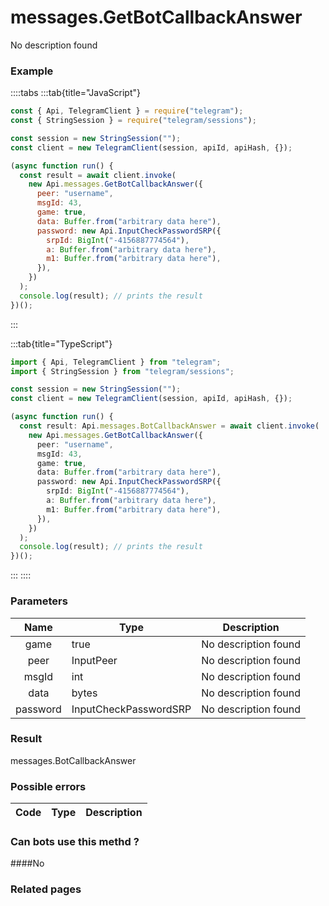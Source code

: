 # messages.GetBotCallbackAnswer

No description found

### [](#example)Example

::::tabs
:::tab{title="JavaScript"}

```js
const { Api, TelegramClient } = require("telegram");
const { StringSession } = require("telegram/sessions");

const session = new StringSession("");
const client = new TelegramClient(session, apiId, apiHash, {});

(async function run() {
  const result = await client.invoke(
    new Api.messages.GetBotCallbackAnswer({
      peer: "username",
      msgId: 43,
      game: true,
      data: Buffer.from("arbitrary data here"),
      password: new Api.InputCheckPasswordSRP({
        srpId: BigInt("-4156887774564"),
        a: Buffer.from("arbitrary data here"),
        m1: Buffer.from("arbitrary data here"),
      }),
    })
  );
  console.log(result); // prints the result
})();
```

:::

:::tab{title="TypeScript"}

```ts
import { Api, TelegramClient } from "telegram";
import { StringSession } from "telegram/sessions";

const session = new StringSession("");
const client = new TelegramClient(session, apiId, apiHash, {});

(async function run() {
  const result: Api.messages.BotCallbackAnswer = await client.invoke(
    new Api.messages.GetBotCallbackAnswer({
      peer: "username",
      msgId: 43,
      game: true,
      data: Buffer.from("arbitrary data here"),
      password: new Api.InputCheckPasswordSRP({
        srpId: BigInt("-4156887774564"),
        a: Buffer.from("arbitrary data here"),
        m1: Buffer.from("arbitrary data here"),
      }),
    })
  );
  console.log(result); // prints the result
})();
```

:::
::::

### [](#parameters)Parameters

|   Name   | Type                  | Description          |
| :------: | --------------------- | -------------------- |
|   game   | true                  | No description found |
|   peer   | InputPeer             | No description found |
|  msgId   | int                   | No description found |
|   data   | bytes                 | No description found |
| password | InputCheckPasswordSRP | No description found |

### [](#result)Result

messages.BotCallbackAnswer

### [](#possible-errors)Possible errors

| Code | Type | Description |
| :--: | ---- | ----------- |

### [](#can-bots-use-this-method)Can bots use this methd ?

####No

### [](#related-pages)Related pages
